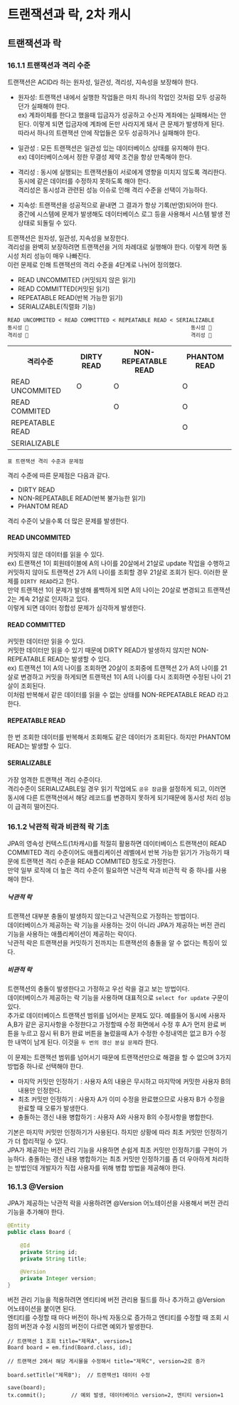 # 트랜잭션과 락, 2차 캐시

## 트랜잭션과 락

### 16.1.1 트랜잭션과 격리 수준
트랜잭션은 ACID라 하는 원자성, 일관성, 격리성, 지속성을 보장해야 한다.

* 원자성: 트랜잭션 내에서 실행한 작업들은 마치 하나의 작업인 것처럼 모두 성공하던가 실패해야 한다. <br>
ex) 계좌이체를 한다고 했을때 입금자가 성공하고 수신자 계좌에는 실패해서는 안된다. 이렇게 되면 입금자에 계좌에 돈만 사라지게 돼서 
큰 문제가 발생하게 된다. 따라서 하나의 트랜잭션 안에 작업들은 모두 성공하거나 실패해야 한다.

* 일관성 : 모든 트랜잭션은 일관성 있는 데이터베이스 상태를 유지해야 한다. <br>
ex) 데이터베이스에서 정한 무결성 제약 조건을 항상 만족해야 한다.

* 격리성 : 동시에 실행되는 트랜잭션들이 서로에게 영향을 미치지 않도록 격리한다. <br>
동시에 같은 데이터를 수정하지 못하도록 해야 한다. <br>
격리성은 동시성과 관련된 성능 이슈로 인해 격리 수준을 선택이 가능하다.

* 지속성: 트랜잭션을 성공적으로 끝내면 그 결과가 항상 기록(반영)되어야 한다. <br>
중간에 시스템에 문제가 발생해도 데이터베이스 로그 등을 사용해서 시스템 발생 전 상태로 되돌릴 수 있다. 

트랜잭션은 원자성, 일관성, 지속성을 보장한다. <br>
격리성을 완벽히 보장하려면 트랜잭션을 거의 차례대로 실행해야 한다. 이렇게 하면 동시성 처리 성능이 매우 나빠진다. <br>
이런 문제로 인해 트랜잭션의 격리 수준을 4단계로 나뉘어 정의했다.

* READ UNCOMMITED (커밋되지 않은 읽기)
* READ COMMITTED(커밋된 읽기)
* REPEATABLE READ(반복 가능한 읽기)
* SERIALIZABLE(직렬화 기능)

```
READ UNCOMMITED < READ COMMITTED < REPEATABLE READ < SERIALIZABLE 
동시성 🔺                                                   동시성 🔻 
격리성 🔻                                                   격리성 🔺
```

<table>
<tr>
    <th>격리수준</th>
    <th>DIRTY READ</th>
    <th>NON-REPEATABLE READ</th>
    <th>PHANTOM READ</th>
</tr>
<tr>
    <td>READ UNCOMMITED</td>
    <td>O</td>
    <td>O</td>
    <td>O</td>
</tr>
<tr>
    <td>READ COMMITED</td>
    <td></td>
    <td>O</td>
    <td>O</td>
</tr>
<tr>
    <td>REPEATABLE READ</td>
    <td></td>
    <td></td>
    <td>O</td>
</tr>
<tr>
    <td>SERIALIZABLE</td>
    <td></td>
    <td></td>
    <td></td>
</tr>
</table> 

```표 트랜잭션 격리 수준과 문제점 ```

격리 수준에 따른 문제점은 다음과 같다.
* DIRTY READ
* NON-REPEATABLE READ(반복 불가능한 읽기)
* PHANTOM READ

격리 수준이 낮을수록 더 많은 문제를 발생한다.

#### READ UNCOMMITED 
커밋하지 않은 데이터를 읽을 수 있다. <br>
ex) 트랜잭션 1이 회원테이블에 A의 나이를 20살에서 21살로 update 작업을 수행하고 커밋하지 않아도 
트랜잭션 2가 A의 나이를 조회할 경우 21살로 조회가 된다. 이러한 문제를 ```DIRTY READ```라고 한다. <br>
만약 트랜잭션 1이 문제가 발생해 롤백하게 되면 A의 나이는 20살로 변경되고 트랜잭션 2는 계속 21살로 인지하고 있다. <br>
이렇게 되면 데이터 정합성 문제가 심각하게 발생한다. 

#### READ COMMITTED 
커밋한 데이터만 읽을 수 있다. <br>
커밋한 데이터만 읽을 수 있기 때문에 DIRTY READ가 발생하지 않지만 NON-REPEATABLE READ는 발생할 수 있다. <br>
ex) 트랜잭션 1이 A의 나이를 조회하면 20살이 조회중에 트랜잭션 2가 A의 나이를 21살로 변경하고 커밋을 하게되면
트랜잭션 1이 A의 나이를 다시 조회하면 수정된 나이 21살이 조회된다. <br>
이처럼 반복해서 같은 데이터를 읽을 수 없는 상태를 NON-REPEATABLE READ 라고 한다. 

#### REPEATABLE READ
한 번 조회한 데이터를 반복해서 조회해도 같은 데이터가 조회된다. 하지만 PHANTOM READ는 발생할 수 있다. <br>


#### SERIALIZABLE
가장 엄격한 트랜잭션 격리 수준이다. <br>
격리수준이 SERIALIZABLE일 경우 읽기 작업에도 ```공유 잠금```을 설정하게 되고, 이러면 동시에 다른 트랜잭션에서 해당 레코드를
변경하지 못하게 되기때문에 동시성 처리 성능이 급격히 떨어진다.


### 16.1.2 낙관적 락과 비관적 락 기초

JPA의 영속성 컨텍스트(1차캐시)를 적절히 활용하면 데이터베이스 트랜잭션이 READ COMMITED 격리 수준이어도 애플리케이션 레벨에서
반복 가능한 읽기가 가능하기 때문에 트랜잭션 격리 수준을 READ COMMITED 정도로 가정한다. <br>
만약 일부 로직에 더 높은 격리 수준이 필요하면 낙관적 락과 비관적 락 중 하나를 사용해야 한다.

##### 낙관적 락
트랜잭션 대부분 충돌이 발생하지 않는다고 낙관적으로 가정하는 방법이다. <br>
데이터베이스가 제공하는 락 기능을 사용하는 것이 아니라 JPA가 제공하는 버전 관리 기능을 사용하는 애플리케이션이 제공하는 락이다. <br>
낙관적 락은 트랜잭션을 커밋하기 전까지는 트랜잭션의 충돌을 알 수 없다는 특징이 있다.

##### 비관적 락
트랜잭션의 충돌이 발생한다고 가정하고 우선 락을 걸고 보는 방법이다. <br>
데이터베이스가 제공하는 락 기능을 사용하며 대표적으로 ```select for update``` 구문이 있다. <br>
추가로 데이터베이스 트랜잭션 범위를 넘어서는 문제도 있다. 예를들어 동시에 사용자 A,B가 같은 공지사항을 수정한다고 가정할때
수정 화면에서 수정 후 A가 먼저 완료 버튼을 누르고 잠시 뒤 B가 완료 버튼을 눌렀을때 A가 수정한 수정내역은 없고 B가 수정한
내역이 남게 된다. 이것을 ```두 번의 갱신 분실 문제```라 한다.

이 문제는 트랜잭션 범위를 넘어서기 때문에 트랜잭션만으로 해결을 할 수 없으며 3가지 방법중 하나로 선택해야 한다. 
* 마지막 커밋만 인정하기 : 사용자 A의 내용은 무시하고 마지막에 커밋한 사용자 B의 내용만 인정한다.
* 최초 커밋만 인정하기 : 사용자 A가 이미 수정을 완료했으므로 사용자 B가 수정을 완료할 때 오류가 발생한다.
* 충돌하는 갱신 내용 병합하기 : 사용자 A와 사용자 B의 수정사항을 병합한다.
 
기본은 마지막 커밋만 인정하기가 사용된다. 하지만 상황에 따라 최초 커밋만 인정하기가 더 합리적일 수 있다. <br>
JPA가 제공하는 버전 관리 기능을 사용하면 손쉽게 최초 커밋만 인정하기를 구현이 가능하다.
충돌하는 갱신 내용 병합하기는 최초 커밋만 인정하기를 좀 더 우아하게 처리하는 방법인데 개발자가 직접 사용자를 위해 병합 방법을
제공해야 한다.

### 16.1.3 @Version
JPA가 제공하는 낙관적 락을 사용하려면 @Version 어노테이션을 사용해서 버전 관리 기능을 추가해야 한다.
```java
@Entity
public class Board {
    
    @Id
    private String id;
    private String title;
    
    @Version
    private Integer version;
}
```
버전 관리 기능을 적용하려면 엔티티에 버전 관리용 필드를 하나 추가하고 @Version 어노테이션을 붙이면 된다. <br>
엔티티를 수정할 때 마다 버전이 하나씩 자동으로 증가하고 엔티티를 수정할 때 조회 시점의 버전과 수정 시점의 버전이 다르면 예외가 발생한다.

```
// 트랜잭션 1 조회 title="제목A", version=1
Board board = em.find(Board.class, id);

// 트랜잭션 2에서 해당 게시물을 수정해서 title="제목C", version=2로 증가

board.setTitle("제목B");  // 트랜잭션1 데이터 수정

save(board);
tx.commit();        // 예외 발생, 데이터베이스 version=2, 엔티티 version=1 
```
